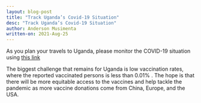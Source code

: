 ```yaml
---
layout: blog-post
title: "Track Uganda’s Covid-19 Situation"
desc: "Track Uganda’s Covid-19 Situation"
author: Anderson Musimenta
written-on: 2021-Aug-25
---
```

As you plan your travels to Uganda, please monitor the COVID-19 situation using [this link]( https://www.google.com/search?q=Uganda+Covid+Data&rlz=1C5CHFA_enUS958US959&oq=Uganda+&aqs=chrome.0.69i59l2j69i57j0i67i433j69i60l4.5705j0j7&sourceid=chrome&ie=UTF-8)


The biggest challenge that remains for Uganda is low vaccination rates, where the reported vaccinated persons is less than 0.01% . The hope is that there will be more  equitable access to the vaccines and help tackle the pandemic as more vaccine donations come from China, Europe, and the USA. 

